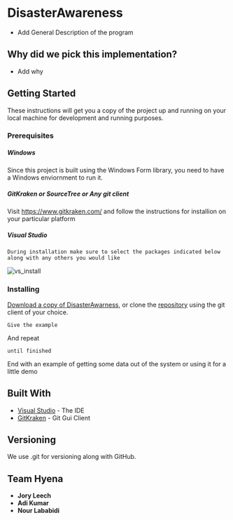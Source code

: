 
# DisasterAwareness

- Add General Description of the program

## Why did we pick this implementation? 

- Add why

## Getting Started

These instructions will get you a copy of the project up and running on your local machine for development and running purposes.

### Prerequisites

##### Windows

Since this project is built using the Windows Form library, you need to have a Windows enviornment to run it.

##### GitKraken or SourceTree or Any git client

Visit https://www.gitkraken.com/ and follow the instructions for installion on your particular platform

##### Visual Studio

```
During installation make sure to select the packages indicated below along with any others you would like 
```
![vs_install](https://i.imgur.com/ZxeJU6D.png)

### Installing

[Download a copy of DisasterAwarness](https://github.com/teamhyena/teamhyena/archive/master.zip), or clone the [repository](https://github.com/teamhyena/teamhyena/) using the git client of your choice.
```
Give the example
```

And repeat

```
until finished
```

End with an example of getting some data out of the system or using it for a little demo


## Built With

* [Visual Studio](https://www.visualstudio.com/) - The IDE
* [GitKraken](https://www.gitkraken.com/) - Git Gui Client


## Versioning

We use .git for versioning along with GitHub. 

## Team Hyena

* **Jory Leech** 
* **Adi Kumar**
* **Nour Lababidi**

